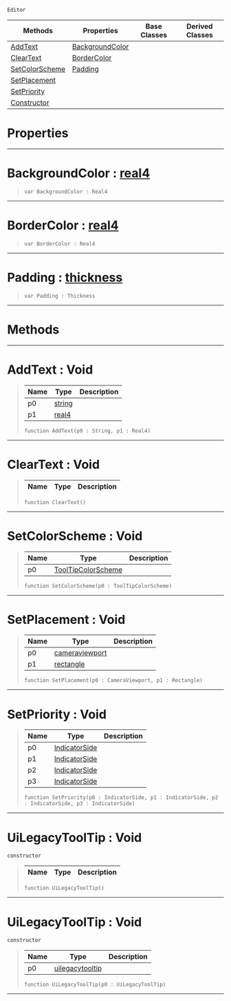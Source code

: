  `Editor`

|Methods|Properties|Base Classes|Derived Classes|
|---|---|---|---|
|[ AddText](uilegacytooltip.md#addtext-void)|[ BackgroundColor](uilegacytooltip.md#backgroundcolor-zilch-eng)| | |
|[ ClearText](uilegacytooltip.md#cleartext-void)|[ BorderColor](uilegacytooltip.md#bordercolor-zilch-engine)| | |
|[ SetColorScheme](uilegacytooltip.md#setcolorscheme-void)|[ Padding](uilegacytooltip.md#padding-zilch-engine-docu)| | |
|[ SetPlacement](uilegacytooltip.md#setplacement-void)| | | |
|[ SetPriority](uilegacytooltip.md#setpriority-void)| | | |
|[ Constructor](uilegacytooltip.md#uilegacytooltip-void)| | | |


 #  Properties


---  
 #  BackgroundColor : [real4](../nada_base_types/real4.md)

> 
> ```TS:Nada
> var BackgroundColor : Real4


---  
 #  BorderColor : [real4](../nada_base_types/real4.md)

> 
> ```TS:Nada
> var BorderColor : Real4


---  
 #  Padding : [thickness](thickness.md)

> 
> ```TS:Nada
> var Padding : Thickness


---  
 #  Methods


---  
 #  AddText : Void

> 
> |Name|Type|Description|
> |---|---|---|
> |p0|[string](../nada_base_types/string.md)| |
> |p1|[real4](../nada_base_types/real4.md)| |
> ```TS:Nada
> function AddText(p0 : String, p1 : Real4)
> ``` 


---  
 #  ClearText : Void

> 
> |Name|Type|Description|
> |---|---|---|
> ```TS:Nada
> function ClearText()
> ``` 


---  
 #  SetColorScheme : Void

> 
> |Name|Type|Description|
> |---|---|---|
> |p0|[ToolTipColorScheme](../enum_reference.md#tooltipcolorscheme)| |
> ```TS:Nada
> function SetColorScheme(p0 : ToolTipColorScheme)
> ``` 


---  
 #  SetPlacement : Void

> 
> |Name|Type|Description|
> |---|---|---|
> |p0|[cameraviewport](cameraviewport.md)| |
> |p1|[rectangle](rectangle.md)| |
> ```TS:Nada
> function SetPlacement(p0 : CameraViewport, p1 : Rectangle)
> ``` 


---  
 #  SetPriority : Void

> 
> |Name|Type|Description|
> |---|---|---|
> |p0|[IndicatorSide](../enum_reference.md#indicatorside)| |
> |p1|[IndicatorSide](../enum_reference.md#indicatorside)| |
> |p2|[IndicatorSide](../enum_reference.md#indicatorside)| |
> |p3|[IndicatorSide](../enum_reference.md#indicatorside)| |
> ```TS:Nada
> function SetPriority(p0 : IndicatorSide, p1 : IndicatorSide, p2 : IndicatorSide, p3 : IndicatorSide)
> ``` 


---  
 #  UiLegacyToolTip : Void

 `constructor`

> 
> |Name|Type|Description|
> |---|---|---|
> ```TS:Nada
> function UiLegacyToolTip()
> ``` 


---  
 #  UiLegacyToolTip : Void

 `constructor`

> 
> |Name|Type|Description|
> |---|---|---|
> |p0|[uilegacytooltip](uilegacytooltip.md)| |
> ```TS:Nada
> function UiLegacyToolTip(p0 : UiLegacyToolTip)
> ``` 


---  
 

 